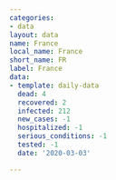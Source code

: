```yaml
---
categories:
- data
layout: data
name: France
local_name: France
short_name: FR
label: France
data:
- template: daily-data
  dead: 4
  recovered: 2
  infected: 212
  new_cases: -1
  hospitalized: -1
  serious_conditions: -1
  tested: -1
  date: '2020-03-03'

---
```

